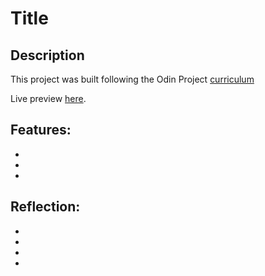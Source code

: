 # Title

## Description

This project was built following the Odin Project [curriculum](https://www.theodinproject.com/lessons)

Live preview [here](https://jongithub59.github.io/project-name/).

## Features:

* 
* 
* 

## Reflection:

* 
* 
* 
* 
